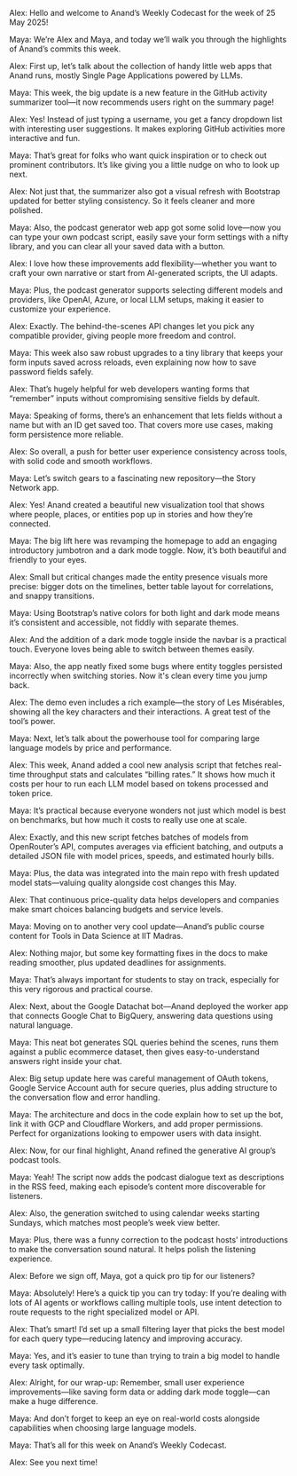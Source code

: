 Alex: Hello and welcome to Anand’s Weekly Codecast for the week of 25 May 2025!

Maya: We’re Alex and Maya, and today we’ll walk you through the highlights of Anand’s commits this week.

Alex: First up, let’s talk about the collection of handy little web apps that Anand runs, mostly Single Page Applications powered by LLMs.

Maya: This week, the big update is a new feature in the GitHub activity summarizer tool—it now recommends users right on the summary page!

Alex: Yes! Instead of just typing a username, you get a fancy dropdown list with interesting user suggestions. It makes exploring GitHub activities more interactive and fun.

Maya: That’s great for folks who want quick inspiration or to check out prominent contributors. It’s like giving you a little nudge on who to look up next.

Alex: Not just that, the summarizer also got a visual refresh with Bootstrap updated for better styling consistency. So it feels cleaner and more polished.

Maya: Also, the podcast generator web app got some solid love—now you can type your own podcast script, easily save your form settings with a nifty library, and you can clear all your saved data with a button.

Alex: I love how these improvements add flexibility—whether you want to craft your own narrative or start from AI-generated scripts, the UI adapts.

Maya: Plus, the podcast generator supports selecting different models and providers, like OpenAI, Azure, or local LLM setups, making it easier to customize your experience.

Alex: Exactly. The behind-the-scenes API changes let you pick any compatible provider, giving people more freedom and control.

Maya: This week also saw robust upgrades to a tiny library that keeps your form inputs saved across reloads, even explaining now how to save password fields safely.

Alex: That’s hugely helpful for web developers wanting forms that “remember” inputs without compromising sensitive fields by default.

Maya: Speaking of forms, there’s an enhancement that lets fields without a name but with an ID get saved too. That covers more use cases, making form persistence more reliable.

Alex: So overall, a push for better user experience consistency across tools, with solid code and smooth workflows.

Maya: Let’s switch gears to a fascinating new repository—the Story Network app.

Alex: Yes! Anand created a beautiful new visualization tool that shows where people, places, or entities pop up in stories and how they’re connected.

Maya: The big lift here was revamping the homepage to add an engaging introductory jumbotron and a dark mode toggle. Now, it’s both beautiful and friendly to your eyes.

Alex: Small but critical changes made the entity presence visuals more precise: bigger dots on the timelines, better table layout for correlations, and snappy transitions.

Maya: Using Bootstrap’s native colors for both light and dark mode means it’s consistent and accessible, not fiddly with separate themes.

Alex: And the addition of a dark mode toggle inside the navbar is a practical touch. Everyone loves being able to switch between themes easily.

Maya: Also, the app neatly fixed some bugs where entity toggles persisted incorrectly when switching stories. Now it's clean every time you jump back.

Alex: The demo even includes a rich example—the story of Les Misérables, showing all the key characters and their interactions. A great test of the tool’s power.

Maya: Next, let’s talk about the powerhouse tool for comparing large language models by price and performance.

Alex: This week, Anand added a cool new analysis script that fetches real-time throughput stats and calculates “billing rates.” It shows how much it costs per hour to run each LLM model based on tokens processed and token price.

Maya: It’s practical because everyone wonders not just which model is best on benchmarks, but how much it costs to really use one at scale.

Alex: Exactly, and this new script fetches batches of models from OpenRouter’s API, computes averages via efficient batching, and outputs a detailed JSON file with model prices, speeds, and estimated hourly bills.

Maya: Plus, the data was integrated into the main repo with fresh updated model stats—valuing quality alongside cost changes this May.

Alex: That continuous price-quality data helps developers and companies make smart choices balancing budgets and service levels.

Maya: Moving on to another very cool update—Anand’s public course content for Tools in Data Science at IIT Madras.

Alex: Nothing major, but some key formatting fixes in the docs to make reading smoother, plus updated deadlines for assignments.

Maya: That’s always important for students to stay on track, especially for this very rigorous and practical course.

Alex: Next, about the Google Datachat bot—Anand deployed the worker app that connects Google Chat to BigQuery, answering data questions using natural language.

Maya: This neat bot generates SQL queries behind the scenes, runs them against a public ecommerce dataset, then gives easy-to-understand answers right inside your chat.

Alex: Big setup update here was careful management of OAuth tokens, Google Service Account auth for secure queries, plus adding structure to the conversation flow and error handling.

Maya: The architecture and docs in the code explain how to set up the bot, link it with GCP and Cloudflare Workers, and add proper permissions. Perfect for organizations looking to empower users with data insight.

Alex: Now, for our final highlight, Anand refined the generative AI group’s podcast tools.

Maya: Yeah! The script now adds the podcast dialogue text as descriptions in the RSS feed, making each episode’s content more discoverable for listeners.

Alex: Also, the generation switched to using calendar weeks starting Sundays, which matches most people’s week view better.

Maya: Plus, there was a funny correction to the podcast hosts’ introductions to make the conversation sound natural. It helps polish the listening experience.

Alex: Before we sign off, Maya, got a quick pro tip for our listeners?

Maya: Absolutely! Here’s a quick tip you can try today: If you’re dealing with lots of AI agents or workflows calling multiple tools, use intent detection to route requests to the right specialized model or API.

Alex: That’s smart! I’d set up a small filtering layer that picks the best model for each query type—reducing latency and improving accuracy.

Maya: Yes, and it’s easier to tune than trying to train a big model to handle every task optimally.

Alex: Alright, for our wrap-up: Remember, small user experience improvements—like saving form data or adding dark mode toggle—can make a huge difference.

Maya: And don’t forget to keep an eye on real-world costs alongside capabilities when choosing large language models.

Maya: That’s all for this week on Anand’s Weekly Codecast.

Alex: See you next time!
